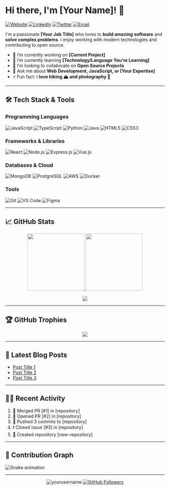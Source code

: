 # Hi there, I'm [Your Name]! 👋

[![Website](https://img.shields.io/badge/Website-YourPortfolio.com-blue?style=flat-square&logo=google-chrome)](personal-portfolio-ten-omega-14.vercel.app/ )
[![LinkedIn](https://img.shields.io/badge/LinkedIn-Connect-blue?style=flat-square&logo=linkedin)](linkedin.com/in/khushveer-singh-b6b888286)
[![Twitter](https://img.shields.io/badge/Twitter-Follow-informational?style=flat-square&logo=twitter)](https://twitter.com/yourhandle)
[![Email](https://img.shields.io/badge/Email-Contact%20Me-red?style=flat-square&logo=gmail)](mailto:youremail@domain.com)

I'm a passionate **[Your Job Title]** who loves to **build amazing software** and **solve complex problems**. I enjoy working with modern technologies and contributing to open source.

- 🔭  I’m currently working on **[Current Project]**
- 🌱  I’m currently learning **[Technology/Language You're Learning]**
- 👯  I’m looking to collaborate on **Open Source Projects**
- 💬  Ask me about **Web Development, JavaScript, or [Your Expertise]**
- ⚡  Fun fact: I **love hiking 🏔️ and photography 📸**

---

## 🛠️ Tech Stack & Tools

### Programming Languages
![JavaScript](https://img.shields.io/badge/JavaScript-F7DF1E?style=for-the-badge&logo=javascript&logoColor=black)
![TypeScript](https://img.shields.io/badge/TypeScript-007ACC?style=for-the-badge&logo=typescript&logoColor=white)
![Python](https://img.shields.io/badge/Python-3776AB?style=for-the-badge&logo=python&logoColor=white)
![Java](https://img.shields.io/badge/Java-ED8B00?style=for-the-badge&logo=openjdk&logoColor=white)
![HTML5](https://img.shields.io/badge/HTML5-E34F26?style=for-the-badge&logo=html5&logoColor=white)
![CSS3](https://img.shields.io/badge/CSS3-1572B6?style=for-the-badge&logo=css3&logoColor=white)

### Frameworks & Libraries
![React](https://img.shields.io/badge/React-20232A?style=for-the-badge&logo=react&logoColor=61DAFB)
![Node.js](https://img.shields.io/badge/Node.js-339933?style=for-the-badge&logo=nodedotjs&logoColor=white)
![Express.js](https://img.shields.io/badge/Express.js-000000?style=for-the-badge&logo=express&logoColor=white)
![Vue.js](https://img.shields.io/badge/Vue.js-35495E?style=for-the-badge&logo=vuedotjs&logoColor=4FC08D)

### Databases & Cloud
![MongoDB](https://img.shields.io/badge/MongoDB-47A248?style=for-the-badge&logo=mongodb&logoColor=white)
![PostgreSQL](https://img.shields.io/badge/PostgreSQL-316192?style=for-the-badge&logo=postgresql&logoColor=white)
![AWS](https://img.shields.io/badge/AWS-232F3E?style=for-the-badge&logo=amazonaws&logoColor=white)
![Docker](https://img.shields.io/badge/Docker-2496ED?style=for-the-badge&logo=docker&logoColor=white)

### Tools
![Git](https://img.shields.io/badge/Git-F05032?style=for-the-badge&logo=git&logoColor=white)
![VS Code](https://img.shields.io/badge/VS_Code-007ACC?style=for-the-badge&logo=visual-studio-code&logoColor=white)
![Figma](https://img.shields.io/badge/Figma-F24E1E?style=for-the-badge&logo=figma&logoColor=white)

---

## 📈 GitHub Stats

<p align="center">
  <a href="https://github.com/yourusername">
    <img height="180em" src="https://github-readme-stats.vercel.app/api?username=yourusername&show_icons=true&theme=vue-dark&hide_border=true&count_private=true" />
    <img height="180em" src="https://github-readme-stats.vercel.app/api/top-langs/?username=yourusername&theme=vue-dark&hide_border=true&layout=compact&langs_count=8" />
  </a>
</p>

<p align="center">
  <img src="https://github-readme-streak-stats.herokuapp.com/?user=yourusername&theme=vue-dark&hide_border=true" />
</p>

---

## 🏆 GitHub Trophies

<p align="center">
  <img src="https://github-profile-trophy.vercel.app/?username=yourusername&theme=onedark&no-frame=true&row=1&column=7" />
</p>

---

## 📝 Latest Blog Posts

<!-- BLOG-POST-LIST:START -->
<!-- If you have a blog, you can use RSS feed to display your latest posts here -->
- [Post Title 1](https://yourblog.com/post1)
- [Post Title 2](https://yourblog.com/post2)
- [Post Title 3](https://yourblog.com/post3)
<!-- BLOG-POST-LIST:END -->

---

## 👨‍💻 Recent Activity

<!--START_SECTION:activity-->
<!-- This section will be automatically populated if you use the github-readme-activity-graph action -->
1. 🎉 Merged PR [#1] in [repository]
2. 💪 Opened PR [#2] in [repository]
3. 🚀 Pushed 3 commits to [repository]
4. ❗️ Closed issue [#3] in [repository]
5. 🎨 Created repository [new-repository]
<!--END_SECTION:activity-->

---

## 🐍 Contribution Graph

![Snake animation](https://github.com/yourusername/yourusername/blob/output/github-contribution-grid-snake.svg)

---

<p align="center">
  <img src="https://komarev.com/ghpvc/?username=yourusername&label=Profile%20Views&color=0e75b6&style=flat" alt="yourusername" />
  <a href="https://github.com/yourusername?tab=followers">
    <img src="https://img.shields.io/github/followers/yourusername?label=Followers&style=social" alt="GitHub Followers">
  </a>
</p>
